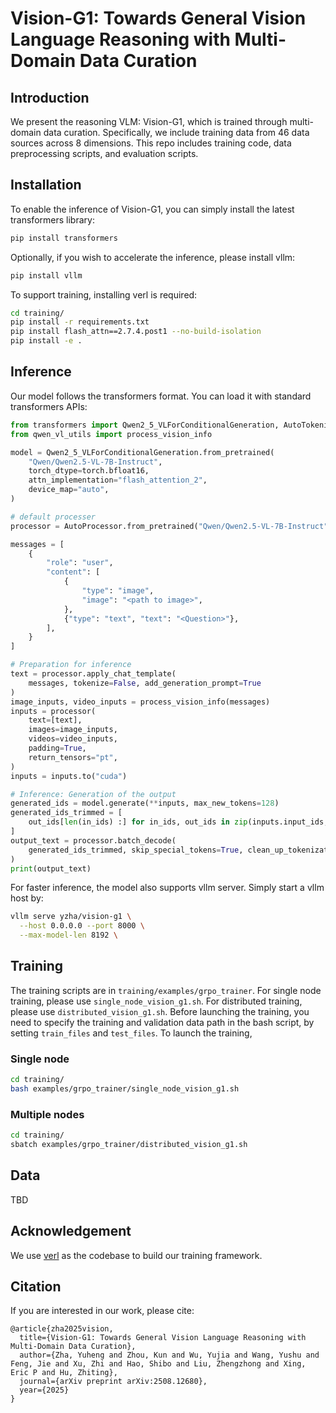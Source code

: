 # Vision-G1: Towards General Vision Language Reasoning with Multi-Domain Data Curation
## Introduction
We present the reasoning VLM: Vision-G1, which is trained through multi-domain data curation. Specifically, we include training data from 46 data sources across 8 dimensions. This repo includes training code, data preprocessing scripts, and evaluation scripts.
## Installation
To enable the inference of Vision-G1, you can simply install the latest transformers library:
```bash
pip install transformers
```
Optionally, if you wish to accelerate the inference, please install vllm:
```bash
pip install vllm
```
To support training, installing verl is required:
```bash
cd training/
pip install -r requirements.txt
pip install flash_attn==2.7.4.post1 --no-build-isolation
pip install -e .
```
## Inference
Our model follows the transformers format. You can load it with standard transformers APIs:
```python
from transformers import Qwen2_5_VLForConditionalGeneration, AutoTokenizer, AutoProcessor
from qwen_vl_utils import process_vision_info

model = Qwen2_5_VLForConditionalGeneration.from_pretrained(
    "Qwen/Qwen2.5-VL-7B-Instruct",
    torch_dtype=torch.bfloat16,
    attn_implementation="flash_attention_2",
    device_map="auto",
)

# default processer
processor = AutoProcessor.from_pretrained("Qwen/Qwen2.5-VL-7B-Instruct")

messages = [
    {
        "role": "user",
        "content": [
            {
                "type": "image",
                "image": "<path to image>",
            },
            {"type": "text", "text": "<Question>"},
        ],
    }
]

# Preparation for inference
text = processor.apply_chat_template(
    messages, tokenize=False, add_generation_prompt=True
)
image_inputs, video_inputs = process_vision_info(messages)
inputs = processor(
    text=[text],
    images=image_inputs,
    videos=video_inputs,
    padding=True,
    return_tensors="pt",
)
inputs = inputs.to("cuda")

# Inference: Generation of the output
generated_ids = model.generate(**inputs, max_new_tokens=128)
generated_ids_trimmed = [
    out_ids[len(in_ids) :] for in_ids, out_ids in zip(inputs.input_ids, generated_ids)
]
output_text = processor.batch_decode(
    generated_ids_trimmed, skip_special_tokens=True, clean_up_tokenization_spaces=False
)
print(output_text)

```
For faster inference, the model also supports vllm server. Simply start a vllm host by:
```bash
vllm serve yzha/vision-g1 \
  --host 0.0.0.0 --port 8000 \
  --max-model-len 8192 \
```
## Training
The training scripts are in `training/examples/grpo_trainer`. For single node training, please use `single_node_vision_g1.sh`. For distributed training, please use `distributed_vision_g1.sh`. Before launching the training, you need to specify the training and validation data path in the bash script, by setting `train_files` and `test_files`. To launch the training, 
### Single node
```bash
cd training/
bash examples/grpo_trainer/single_node_vision_g1.sh
```
### Multiple nodes
```bash
cd training/
sbatch examples/grpo_trainer/distributed_vision_g1.sh
```
## Data
TBD
## Acknowledgement
We use [verl](https://github.com/volcengine/verl) as the codebase to build our training framework.
## Citation
If you are interested in our work, please cite:
```
@article{zha2025vision,
  title={Vision-G1: Towards General Vision Language Reasoning with Multi-Domain Data Curation},
  author={Zha, Yuheng and Zhou, Kun and Wu, Yujia and Wang, Yushu and Feng, Jie and Xu, Zhi and Hao, Shibo and Liu, Zhengzhong and Xing, Eric P and Hu, Zhiting},
  journal={arXiv preprint arXiv:2508.12680},
  year={2025}
}
```

